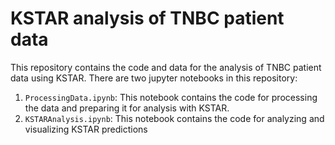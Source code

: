 # KSTAR analysis of TNBC patient data

This repository contains the code and data for the analysis of TNBC patient data using KSTAR. There are two jupyter notebooks in this repository:
1. `ProcessingData.ipynb`: This notebook contains the code for processing the data and preparing it for analysis with KSTAR.
2. `KSTARAnalysis.ipynb`: This notebook contains the code for analyzing and visualizing KSTAR predictions